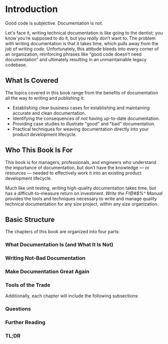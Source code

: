 # Introduction

<!--

“Good Code Is Subjective, Documentation Is Not”

Writing technical documentation is like going to the dentist; you know you’re supposed to do it, but you don’t really want to. The problem with writing documentation is that it takes time, which pulls away from the job of writing code. Unfortunately, this attitude bleeds into every corner of an organization, reinforcing phrases like “good code doesn’t need documentation” and ultimately resulting in an unmaintainable legacy codebase.

This section will dispel the “code as documentation” myth, and make a business case for prioritizing technical documentation within the product development lifecycle.

Specific points to be addressed:

- Clear and understandable documentation reduces developer onboarding time, which in turn builds a more informed, more productive organization
- Documentation is a professional courtesy for the next developer who has to work with your code
- Documentation prevents “knowledge silos” - a situation where specific areas of a codebase are only maintained and understood by one engineer

As an aside, this is a great anecdote about how poor documentation can have dire consequences - https://www.reddit.com/r/talesfromtechsupport/comments/5u2yra/the_time_i_killed_an_entire_company/

TODO: get permission to quote ^

-->

Good code is subjective. Documentation is not.

Let's face it, writing technical documentation is like going to the dentist; you know you’re supposed to do it, but you _really_ don’t want to. The problem with writing documentation is that it takes time, which pulls away from the job of writing _code_. Unfortunately, this attitude bleeds into every corner of an organization, reinforcing phrases like “good code doesn’t need documentation” and ultimately resulting in an unmaintainable legacy codebase.

## What Is Covered

The topics covered in this book range from the benefits of documentation all the way to writing and publishing it:

- Establishing clear business cases for establishing and maintaining accurate and clean documentation.
- Identifying the consequences of _not_ having up-to-date documentation.
- Providing case studies to illustrate "good" and "bad" documentation.
- Practical techniques for weaving documentation directly into your product development lifecycle.

## Who This Book Is For

This book is for managers, professionals, and engineers who understand the importance of documentation, but don’t have the knowledge &mdash; or resources &mdash; needed to effectively work it into an existing product development lifecycle.

Much like unit testing, writing high-quality documentation takes time, but has a difficult-to-measure return on investment. _Write the F!@#$%^ Manual_ provides the tools and techniques necessary to write and manage quality technical documentation for any size project, within any size organization.

## Basic Structure

The chapters of this book are organized into four parts:

### What Documentation Is (and What It Is Not)

### Writing Not-Bad Documentation

### Make Documentation Great Again

### Tools of the Trade

Additionally, each chapter will include the following subsections:

### Questions

### Further Reading

### TL;DR
